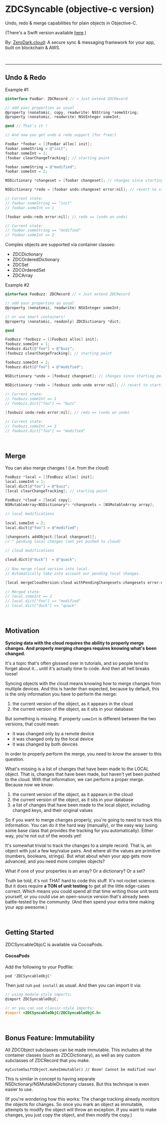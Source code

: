 # ZDCSyncable (objective-c version)

Undo, redo & merge capabilities for plain objects in Objective-C.

(There's a Swift version available [here](https://github.com/4th-ATechnologies/ZDCSyncable).)

By: [ZeroDark.cloud](https://www.zerodark.cloud): A secure sync & messaging framework for your app, built on blockchain & AWS.

&nbsp;

---

## Undo & Redo

Example #1

```objective-c
@interface FooBar: ZDCRecord // < Just extend ZDCRecord

// add your properties as usual
@property (nonatomic, copy, readwrite) NSString *someString; 
@property (nonatomic, readwrite) NSUInteger someInt;

@end // That's it !

// And now you get undo & redo support (for free!)

FooBar *foobar = [[FooBar alloc] init];
foobar.someString = @"init";
foobar.someInt = 1;
[foobar clearChangeTracking]; // starting point

foobar.someString = @"modified";
foobar.someInt = 2;

NSDictionary *changeset = [foobar changeset]; // changes since starting point

NSDictionary *redo = [foobar undo:changeset error:nil]; // revert to starting point

// Current state:
// foobar.someString == "init"
// foobar.someInt == 1

[foobar undo:redo error:nil]; // redo == (undo an undo)

// Current state:
// foobar.someString == "modified"
// foobar.someInt == 2
```

Complex objects are supported  via container classes:

- ZDCDictionary
- ZDCOrderedDictionary
- ZDCSet
- ZDCOrderedSet
- ZDCArray

Example #2

```objective-c
@interface FooBuzz: ZDCRecord // < Just extend ZDCRecord

// add your properties as usual
@property (nonatomic, readwrite) NSUInteger someInt;

// or use smart containers!
@property (nonatomic, readonly) ZDCDictionary *dict;

@end

FooBuzz *foobuzz = [[FooBuzz alloc] init];
foobuzz.someInt = 1;
foobuzz.dict[@"foo"] = @"buzz";
[foobuzz clearChangeTracking]; // starting point

foobuzz.someInt = 2;
foobuzz.dict[@"foo"] = @"modified";

NSDictionary *undo = [foobuzz changeset]; // changes since starting point

NSDictionary *redo = [foobuzz undo:undo error:nil]; // revert to starting point
  
// Current state:
// foobuzz.someInt == 1
// foobuzz.dict["foo"] == "buzz"

[foobuzz undo:redo error:nil]; // redo == (undo an undo)

// Current state:
// foobuzz.someInt == 2
// foobuzz.dict["foo"] == "modified"
```

&nbsp;

## Merge

You can also merge changes ! (i.e. from the cloud)

```objective-c
FooBuzz *local = [[FooBuzz alloc] init];
local.someInt = 1;
local.dict[@"foo"] = @"buzz";
[local clearChangeTracking]; // starting point

FooBuzz *cloud = [local copy];
NSMutableArray<NSDictionary*> *changesets = [NSMutableArray array];
	
// local modifications
	
local.someInt = 2;
local.dict[@"foo"] = @"modified";

[changesets addObject:[local changeset]];
// ^ pending local changes (not yet pushed to cloud)

// cloud modifications
			
cloud.dict[@"duck"]  = @"quack";
		
// Now merge cloud version into local.
// Automatically take into account our pending local changes.

[local mergeCloudVersion:cloud withPendingChangesets:changesets error:nil];
	
// Merged state:
// local.someInt == 2
// local.dict["foo"] == "modified"
// local.dict["duck"] == "quack"
```

&nbsp;

## Motivation

**Syncing data with the cloud requires the ability to properly merge changes. And properly merging changes requires knowing what's been changed.**

It's a topic that's often glossed over in tutorials, and so people tend to forget about it... until it's actually time to code. And then all hell breaks loose!

Syncing objects with the cloud means knowing how to merge changes from multiple devices. And this is harder than expected, because by default, this is the only information you have to perform the merge:

1. the current version of the object, as it appears in the cloud
2. the current version of the object, as it sits in your database

But something is missing. If property `someInt` is different between the two versions, that could mean:

- it was changed only by a remote device
- it was changed only by the local device
- it was changed by both devices

In order to properly perform the merge, you need to know the answer to this question.

What's missing is a list of changes that have been made to the LOCAL object. That is, changes that have been made, but haven't yet been pushed to the cloud. With that information, we can perform a proper merge. Because now we know:

1. the current version of the object, as it appears in the cloud
2. the current version of the object, as it sits in your database
3. a list of changes that have been made to the local object, including changed keys, and their original values

So if you want to merge changes properly, you're going to need to track this information. You can do it the hard way (manually), or the easy way (using some base class that provides the tracking for you automatically). Either way, you're not out of the woods yet!

It's somewhat trivial to track the changes to a simple record. That is, an object with just a few key/value pairs. And where all the values are primitive (numbers, booleans, strings). But what about when your app gets more advanced, and you need more complex objects?

What if one of your properties is an array? Or a dictionary? Or a set?

Truth be told, it's not THAT hard to code this stuff. It's not rocket science. But it does require **a TON of unit testing** to get all the little edge-cases correct. Which means you could spend all that time writing those unit tests yourself, or you could use an open-source version that's already been battle-tested by the community. (And then spend your extra time making your app awesome.)

&nbsp;

## Getting Started

ZDCSyncableObjcC is available via CocoaPods.

#### CocoaPods

Add the following to your Podfile:

```
pod 'ZDCSyncableObjC'
```

Then just run `pod install` as usual. And then you can import it via:

```objective-c
// using module-style imports:
@import ZDCSyncableObjC;

// or you can use classic-style imports:
#import <ZDCSyncableObjC/ZDCSyncableObjC.h>
```

&nbsp;

## Bonus Feature: Immutability

All ZDCObject subclasses can be made immutable. This includes all the container classes (such as ZDCDictionary), as well as any custom subclasses of ZDCRecord that you make.

```
myCustomSwiftObject.makeImmutable() // Boom! Cannot be modified now!
```

This is similar in concept to having separate NSDictionary/NSMutableDictionary classes. But this technique is even easier to use. 

(If you're wondering how this works: The change tracking already monitors the objects for changes. So once you mark an object as immutable, attempts to modify the object will throw an exception. If you want to make changes, you just copy the object, and then modify the copy.)

